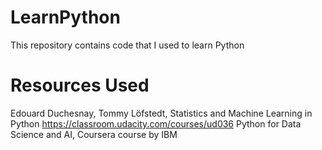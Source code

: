 # LearnPython
This repository contains code that I used to learn Python

# Resources Used
Edouard Duchesnay, Tommy Löfstedt, Statistics and Machine Learning in Python
https://classroom.udacity.com/courses/ud036
Python for Data Science and AI, Coursera course by IBM
